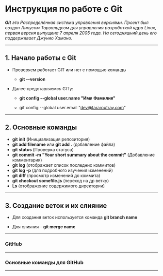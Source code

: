 # **Инструкция по работе с Git**

_**Git** это Распределённая система управления версиями. Проект был создан Линусом Торвальдсом для управления разработкой ядра Linux, первая версия выпущена 7 апреля 2005 года. На сегодняшний день его поддерживает Джунио Хамано._
***
## 1. Начало работы с Git

* Проверяем работает GIT или нет с помощью команды 

    - **git --version**
* Далее представляемся GITу: 
     
     - **git config --global user.name "Имя Фамилия"**

     - git config --global user.email "dev@tararoutray.com"
***
## 2. Основные команды

- **git init** (Инициализация репозитория)
- **git add filename** или **git add .** (добавление файла)
- **git status** (Проверка статуса)
- **git commit -m "Your short summary about the commit"** (Добавление комментария)
- **git log** (отображает список последних коммитов)
- **git log -p** (для подробного изучения изменений)
- **git diff** (просмотр изменений до коммита)
- **git checkout somefile.js** (переход на др ветку)
- **Ls** (отображение содержимого директории)
***
## 3. Создание веток и их слияние

- Для создания веток используется команда **git branch name**

- Для слияния - **git merge name**

***
### GitHub 
***
### Основные команды для GitHub
***

